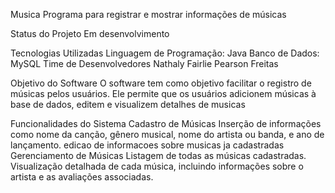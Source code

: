 Musica
Programa para registrar e mostrar informações de músicas

Status do Projeto
Em desenvolvimento

Tecnologias Utilizadas
Linguagem de Programação: Java
Banco de Dados: MySQL
Time de Desenvolvedores
Nathaly Fairlie Pearson Freitas

Objetivo do Software
O software tem como objetivo facilitar o registro de músicas pelos usuários. Ele permite que os usuários adicionem músicas à base de dados, editem e visualizem detalhes de musicas

Funcionalidades do Sistema
Cadastro de Músicas
Inserção de informações como nome da canção, gênero musical, nome do artista ou banda, e ano de lançamento.
edicao de informacoes sobre musicas ja cadastradas
Gerenciamento de Músicas
Listagem de todas as músicas cadastradas.
Visualização detalhada de cada música, incluindo informações sobre o artista e as avaliações associadas.

